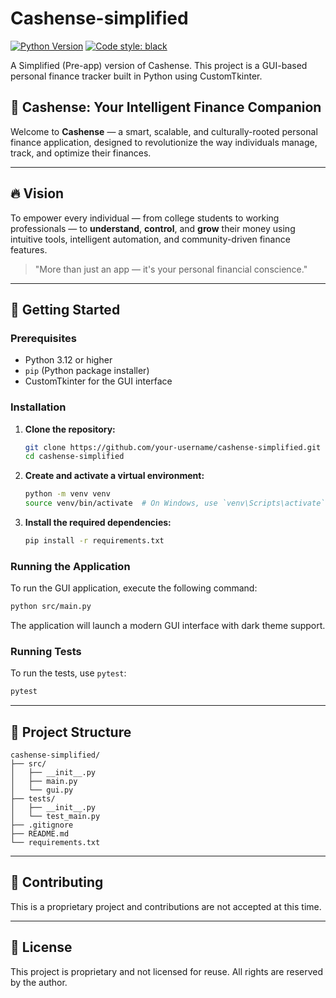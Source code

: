 # Cashense-simplified

[![Python Version](https://img.shields.io/badge/python-3.12-blue.svg)](https://www.python.org/)
[![Code style: black](https://img.shields.io/badge/code%20style-black-000000.svg)](https://github.com/psf/black)

A Simplified (Pre-app) version of Cashense. This project is a GUI-based personal finance tracker built in Python using CustomTkinter.

## 📱 Cashense: Your Intelligent Finance Companion

Welcome to **Cashense** — a smart, scalable, and culturally-rooted personal finance application, designed to revolutionize the way individuals manage, track, and optimize their finances.

---

## 🔥 Vision

To empower every individual — from college students to working professionals — to **understand**, **control**, and **grow** their money using intuitive tools, intelligent automation, and community-driven finance features.

> "More than just an app — it's your personal financial conscience."

---

## 🚀 Getting Started

### Prerequisites

*   Python 3.12 or higher
*   `pip` (Python package installer)
*   CustomTkinter for the GUI interface

### Installation

1.  **Clone the repository:**
    ```bash
    git clone https://github.com/your-username/cashense-simplified.git
    cd cashense-simplified
    ```

2.  **Create and activate a virtual environment:**
    ```bash
    python -m venv venv
    source venv/bin/activate  # On Windows, use `venv\Scripts\activate`
    ```

3.  **Install the required dependencies:**
    ```bash
    pip install -r requirements.txt
    ```

### Running the Application

To run the GUI application, execute the following command:

```bash
python src/main.py
```

The application will launch a modern GUI interface with dark theme support.

### Running Tests

To run the tests, use `pytest`:

```bash
pytest
```

---

## 📂 Project Structure

```
cashense-simplified/
├── src/
│   ├── __init__.py
│   ├── main.py
│   └── gui.py
├── tests/
│   ├── __init__.py
│   └── test_main.py
├── .gitignore
├── README.md
└── requirements.txt
```

---

## 🤝 Contributing

This is a proprietary project and contributions are not accepted at this time.

---

## 📝 License

This project is proprietary and not licensed for reuse. All rights are reserved by the author.
